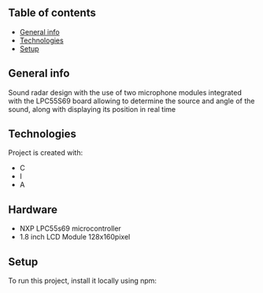 ## Table of contents
* [General info](#general-info)
* [Technologies](#technologies)
* [Setup](#setup)

## General info
Sound radar design with the use of two microphone modules integrated with the LPC55S69 board allowing to determine the source and angle of the sound, along with displaying its position in real time

## Technologies
Project is created with:
* C 
* I
* A

## Hardware
* NXP LPC55s69 microcontroller
* 1.8 inch LCD Module 128x160pixel
## Setup
To run this project, install it locally using npm:

```

```
